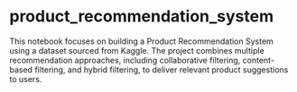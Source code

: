 # product_recommendation_system

This notebook focuses on building a Product Recommendation System using a dataset sourced from Kaggle. The project combines multiple recommendation approaches, including collaborative filtering, content-based filtering, and hybrid filtering, to deliver relevant product suggestions to users.

